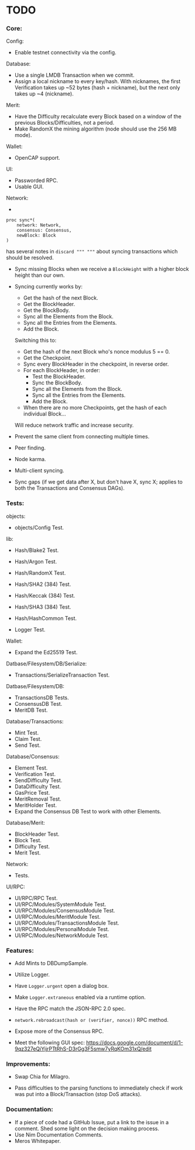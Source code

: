 # TODO

### Core:

Config:

- Enable testnet connectivity via the config.

Database:

- Use a single LMDB Transaction when we commit.
- Assign a local nickname to every key/hash. With nicknames, the first Verification takes up ~52 bytes (hash + nickname), but the next only takes up ~4 (nickname).

Merit:

- Have the Difficulty recalculate every Block based on a window of the previous Blocks/Difficulties, not a period.
- Make RandomX the mining algorithm (node should use the 256 MB mode).

Wallet:

- OpenCAP support.

UI:

- Passworded RPC.
- Usable GUI.

Network:

-
```
proc sync*(
    network: Network,
    consensus: Consensus,
    newBlock: Block
)
```
has several notes in `discard """ """` about syncing transactions which should be resolved.

- Sync missing Blocks when we receive a `BlockHeight` with a higher block height than our own.

- Syncing currently works by:
    - Get the hash of the next Block.
    - Get the BlockHeader.
    - Get the BlockBody.
    - Sync all the Elements from the Block.
    - Sync all the Entries from the Elements.
    - Add the Block.

	Switching this to:

    - Get the hash of the next Block who's nonce modulus 5 == 0.
    - Get the Checkpoint.
    - Sync every BlockHeader in the checkpoint, in reverse order.
    - For each BlockHeader, in order:
        - Test the BlockHeader.
        - Sync the BlockBody.
        - Sync all the Elements from the Block.
        - Sync all the Entries from the Elements.
        - Add the Block.
    - When there are no more Checkpoints, get the hash of each individual Block...

	Will reduce network traffic and increase security.

- Prevent the same client from connecting multiple times.
- Peer finding.
- Node karma.

- Multi-client syncing.
- Sync gaps (if we get data after X, but don't have X, sync X; applies to both the Transactions and Consensus DAGs).

### Tests:

objects:

- objects/Config Test.

lib:

- Hash/Blake2 Test.
- Hash/Argon Test.
- Hash/RandomX Test.

- Hash/SHA2 (384) Test.
- Hash/Keccak (384) Test.
- Hash/SHA3 (384) Test.

- Hash/HashCommon Test.

- Logger Test.

Wallet:

- Expand the Ed25519 Test.

Datbase/Filesystem/DB/Serialize:

- Transactions/SerializeTransaction Test.

Datbase/Filesystem/DB:

- TransactionsDB Tests.
- ConsensusDB Test.
- MeritDB Test.

Database/Transactions:

- Mint Test.
- Claim Test.
- Send Test.

Database/Consensus:

- Element Test.
- Verification Test.
- SendDifficulty Test.
- DataDifficulty Test.
- GasPrice Test.
- MeritRemoval Test.
- MeritHolder Test.
- Expand the Consensus DB Test to work with other Elements.

Database/Merit:

- BlockHeader Test.
- Block Test.
- Difficulty Test.
- Merit Test.

Network:

- Tests.

UI/RPC:

- UI/RPC/RPC Test.
- UI/RPC/Modules/SystemModule Test.
- UI/RPC/Modules/ConsensusModule Test.
- UI/RPC/Modules/MeritModule Test.
- UI/RPC/Modules/TransactionsModule Test.
- UI/RPC/Modules/PersonalModule Test.
- UI/RPC/Modules/NetworkModule Test.

### Features:

- Add Mints to DBDumpSample.

- Utilize Logger.
- Have `Logger.urgent` open a dialog box.
- Make `Logger.extraneous` enabled via a runtime option.

- Have the RPC match the JSON-RPC 2.0 spec.
- `network.rebroadcast(hash or (verifier, nonce))` RPC method.
- Expose more of the Consensus RPC.

- Meet the following GUI spec: https://docs.google.com/document/d/1-9qz327eQiYijrPTtRhS-D3rGg3F5smw7yRqKOm31xQ/edit

### Improvements:

- Swap Chia for Milagro.

- Pass difficulties to the parsing functions to immediately check if work was put into a Block/Transaction (stop DoS attacks).

### Documentation:

- If a piece of code had a GitHub Issue, put a link to the issue in a comment. Shed some light on the decision making process.
- Use Nim Documentation Comments.
- Meros Whitepaper.
